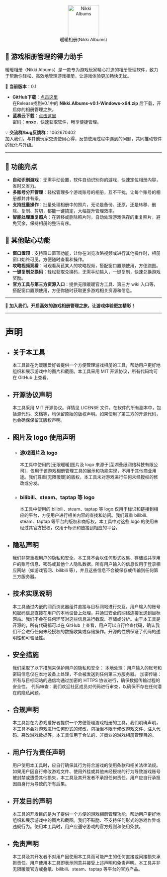 <div align="center">
  <img src="nikki_albums/assets/logo/nikki_albums.webp" alt="Nikki Albums", width="100", height="100">
  <br/>
  暖暖相册(Nikki Albums)
</div>

<h2>🌟 游戏相册管理的得力助手</h2>

暖暖相册（Nikki Albums）是一款专为游戏玩家精心打造的相册管理软件，致力于帮助你轻松、高效地管理游戏相册，让游戏体验更加畅快无忧。

🚀 **当前版本**：0.1

- **GitHub下载**：[点击这里](https://github.com/RanAxro/nikki_albums)  
  在Release找到v0.1中的 **Nikki.Albums-v0.1-Windows-x64.zip** 后下载，开启你的相册管理之旅。
- **蓝奏云下载**：[点击这里](https://ranaxro.lanzouu.com/iQ2IT35xhqid)  
  密码：**nnxc**，快速获取软件，畅享便捷管理。

💡 **交流群/bug反馈群**：1062670402  
加入我们，与其他玩家交流使用心得，反馈使用过程中遇到的问题，共同推动软件的优化与升级。

***

## 🎯 功能亮点

- **自动识别游戏**：无需手动设置，软件自动识别你的游戏，快速定位相册内容，省时又省力。
- **多账号分开管理**：轻松管理多个游戏账号的相册，互不干扰，让每个账号的相册都井井有条。
- **支持批量操作**：批量处理相册中的照片，无论是备份、还原，还是转移、删除、复制、剪切，都能一键搞定，大幅提升管理效率。
- **智能处理重复照片**：在转移或删除照片时，自动处理游戏保存的重复照片，避免冗余，保持相册的整洁有序。

## 🌟 其他贴心功能

- **窗口置顶**：支持窗口置顶功能，让你在浏览攻略视频或进行其他操作时，相册窗口始终可见，方便随时查看和操作。
- **攻略视频观看**：可观看莴苣某人的攻略视频，搭配窗口置顶使用，方便跑图。
- **一键复制兑换码**：轻松获取兑换码，无需手动输入，一键复制，快速兑换游戏奖励。
- **官方工具与第三方资源入口**：提供无限暖暖官方工具、第三方 wiki 入口等，搭配窗口置顶使用，方便你随时获取更多游戏相关资源和信息。

---

🎉 **加入我们，开启高效的游戏相册管理之旅，让游戏体验更加精彩！**

***

# 声明

* ## 关于本工具
  本工具旨在为暖暖爱好者提供一个方便管理游戏相册的工具，帮助用户更好地组织和展示游戏中的图片和截图。本工具采用 MIT 开源协议，所有代码均可在 GitHub 上查看。
* ## 开源协议声明
  本工具采用 MIT 开源协议。详情见 LICENSE 文件。在软件的所有副本中，包括源代码、文档等，均保留原始的版权声明。如果使用了第三方的开源代码，也会确保保留其版权声明。
* ## 图片及 logo 使用声明
  * ### 游戏图片及 logo
    本工具中使用的[无限暖暖]图片及 logo 来源于[芜湖叠纸网络科技有限公司]，仅用于该游戏相册管理工具的展示和功能实现，不用于其他商业用途。我们尊重[无限暖暖]的版权，本工具未对游戏进行任何未经授权的修改或分发。
  * ### bilibili、steam、taptap 等 logo
    本工具中使用的 bilibili、steam、taptap 等 logo 仅用于标识和链接到相应的平台，方便用户进行相关内容的查找和访问。我们尊重 bilibili、steam、taptap 等平台的版权和商标权，本工具中对这些 logo 的使用未经过其官方授权，仅用于标识和链接到相应的平台。
* ## 隐私声明
  我们非常重视用户的隐私和安全。本工具不会以任何形式收集、存储或共享用户的账号信息、密码或其他个人隐私数据。所有用户输入的信息仅用于登录相应网站（如游戏官网、bilibili 等），并且这些信息不会被保存或传输到任何第三方服务器。
* ## 技术实现说明
  本工具通过内嵌的网页浏览器组件直接与目标网站进行交互。用户输入的账号和密码信息直接在用户的本地设备上处理，并通过安全的网络连接发送到目标网站。我们不会在任何环节对这些信息进行截取、存储或分析。由于本工具是开源的，所有代码都可以在 GitHub 上查看，用户可以自行检查代码，确认我们不会进行任何未经授权的数据收集或存储操作。开源的性质保证了代码的透明性和可验证性。
* ## 安全措施
  我们采取了以下措施来保护用户的隐私和安全：
  本地处理：用户输入的账号和密码信息仅在本地设备上处理，不会被发送到任何第三方服务器。
  加密传输：所有与目标网站的通信均通过加密的 HTTPS 协议进行，确保数据传输过程的安全性。
  代码审查：我们欢迎社区成员对代码进行审查，以确保不存在任何潜在的隐私问题。
* ## 合规声明
  本工具旨在为游戏爱好者提供一个方便管理游戏相册的工具。我们明确声明，本工具不会对游戏进行任何形式的修改，包括但不限于修改游戏文件、注入代码、篡改游戏数据等。本工具仅用于合法的、非商业的游戏相册管理目的。
* ## 用户行为责任声明
  用户使用本工具时，应自行确保其行为符合游戏的使用条款和相关法律法规。如果用户因自行修改游戏文件、使用外挂或其他未经授权的行为导致游戏账号被封禁或遭受其他损失，本工具及其开发者不承担任何责任。用户应自行承担因自身行为导致的所有后果。
* ## 开发目的声明
  本工具的开发目的是为了提供一个方便的游戏相册管理功能，帮助用户更好地组织和展示游戏中的图片和截图。我们不鼓励、不支持任何形式的游戏作弊或违规行为。使用本工具时，用户应遵守游戏的官方规则和使用条款。
* ## 免责声明
  本工具及其开发者不对用户因使用本工具而可能产生的任何直接或间接损失承担责任。用户使用本工具即表示同意并接受上述声明和免责声明。本工具并非无限暖暖官方或叠纸、bilibili、steam、taptap 等平台的官方产品。






